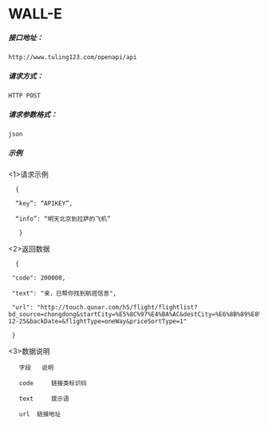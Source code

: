 # WALL-E


##### 接口地址：
    http://www.tuling123.com/openapi/api

##### 请求方式：

    HTTP POST

##### 请求参数格式： 
   
    json

##### 示例

  <1>请求示例

      {

      “key”: “APIKEY”,

      “info”: “明天北京到拉萨的飞机”
     
       }

  <2>返回数据

      {

     "code": 200000,

     "text": "亲，已帮你找到航班信息",

     "url": "http://touch.qunar.com/h5/flight/flightlist?bd_source=chongdong&startCity=%E5%8C%97%E4%BA%AC&destCity=%E6%8B%89%E8%90%A8&startDate=2015-12-25&backDate=&flightType=oneWay&priceSortType=1"

     }

  <3>数据说明
  
       字段 	说明
       
       code 	链接类标识码
       
       text 	提示语
       
       url 	链接地址
